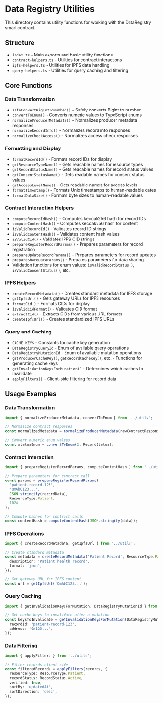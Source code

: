# Data Registry Utilities

This directory contains utility functions for working with the DataRegistry smart contract.

## Structure

- `index.ts` - Main exports and basic utility functions
- `contract-helpers.ts` - Utilities for contract interactions
- `ipfs-helpers.ts` - Utilities for IPFS data handling
- `query-helpers.ts` - Utilities for query caching and filtering

## Core Functions

### Data Transformation

- `safeConvertBigIntToNumber()` - Safely converts BigInt to number
- `convertToEnum()` - Converts numeric values to TypeScript enums
- `normalizeProducerMetadata()` - Normalizes producer metadata responses
- `normalizeRecordInfo()` - Normalizes record info responses
- `normalizeCheckAccess()` - Normalizes access check responses

### Formatting and Display

- `formatRecordId()` - Formats record IDs for display
- `getResourceTypeName()` - Gets readable names for resource types
- `getRecordStatusName()` - Gets readable names for record status values
- `getConsentStatusName()` - Gets readable names for consent status values
- `getAccessLevelName()` - Gets readable names for access levels
- `formatTimestamp()` - Formats Unix timestamps to human-readable dates
- `formatDataSize()` - Formats byte sizes to human-readable values

### Contract Interaction Helpers

- `computeRecordIdHash()` - Computes keccak256 hash for record IDs
- `computeContentHash()` - Computes keccak256 hash for content
- `isValidRecordId()` - Validates record ID strings
- `isValidContentHash()` - Validates content hash values
- `isValidCid()` - Validates IPFS CID strings
- `prepareRegisterRecordParams()` - Prepares parameters for record registration
- `prepareUpdateRecordParams()` - Prepares parameters for record updates
- `prepareShareDataParams()` - Prepares parameters for data sharing
- Validation functions for enum values: `isValidRecordStatus()`, `isValidConsentStatus()`, etc.

### IPFS Helpers

- `createRecordMetadata()` - Creates standard metadata for IPFS storage
- `getIpfsUrl()` - Gets gateway URLs for IPFS resources
- `formatCid()` - Formats CIDs for display
- `isValidCidFormat()` - Validates CID format
- `extractCid()` - Extracts CIDs from various URL formats
- `createIpfsUrl()` - Creates standardized IPFS URLs

### Query and Caching

- `CACHE_KEYS` - Constants for cache key generation
- `DataRegistryQueryId` - Enum of available query operations
- `DataRegistryMutationId` - Enum of available mutation operations
- `getProducerCacheKey()`, `getRecordCacheKey()`, etc. - Functions for generating cache keys
- `getInvalidationKeysForMutation()` - Determines which caches to invalidate
- `applyFilters()` - Client-side filtering for record data

## Usage Examples

### Data Transformation

```typescript
import { normalizeProducerMetadata, convertToEnum } from '../utils';

// Normalize contract responses
const normalizedMetadata = normalizeProducerMetadata(rawContractResponse);

// Convert numeric enum values
const statusEnum = convertToEnum(2, RecordStatus);
```

### Contract Interaction

```typescript
import { prepareRegisterRecordParams, computeContentHash } from '../utils';

// Prepare parameters for contract call
const params = prepareRegisterRecordParams(
  'patient-record-123',
  'QmAbC123...',
  JSON.stringify(recordData),
  ResourceType.Patient,
  1024
);

// Compute hashes for contract calls
const contentHash = computeContentHash(JSON.stringify(data));
```

### IPFS Operations

```typescript
import { createRecordMetadata, getIpfsUrl } from '../utils';

// Create standard metadata
const metadata = createRecordMetadata('Patient Record', ResourceType.Patient, '0x123...', 'QmAbC123...', {
  description: 'Patient health record',
  format: 'json',
});

// Get gateway URL for IPFS content
const url = getIpfsUrl('QmAbC123...');
```

### Query Caching

```typescript
import { getInvalidationKeysForMutation, DataRegistryMutationId } from '../utils';

// Get cache keys to invalidate after a mutation
const keysToInvalidate = getInvalidationKeysForMutation(DataRegistryMutationId.RegisterRecord, {
  recordId: 'patient-record-123',
  address: '0x123...',
});
```

### Data Filtering

```typescript
import { applyFilters } from '../utils';

// Filter records client-side
const filteredRecords = applyFilters(records, {
  resourceType: ResourceType.Patient,
  recordStatus: RecordStatus.Active,
  verified: true,
  sortBy: 'updatedAt',
  sortDirection: 'desc',
});
```
